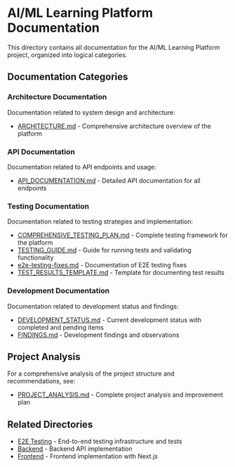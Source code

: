 # AI/ML Learning Platform Documentation

This directory contains all documentation for the AI/ML Learning Platform project, organized into logical categories.

## Documentation Categories

### Architecture Documentation

Documentation related to system design and architecture:

- [ARCHITECTURE.md](architecture/ARCHITECTURE.md) - Comprehensive architecture overview of the platform

### API Documentation

Documentation related to API endpoints and usage:

- [API_DOCUMENTATION.md](api/API_DOCUMENTATION.md) - Detailed API documentation for all endpoints

### Testing Documentation

Documentation related to testing strategies and implementation:

- [COMPREHENSIVE_TESTING_PLAN.md](testing/COMPREHENSIVE_TESTING_PLAN.md) - Complete testing framework for the platform
- [TESTING_GUIDE.md](testing/TESTING_GUIDE.md) - Guide for running tests and validating functionality
- [e2e-testing-fixes.md](testing/e2e-testing-fixes.md) - Documentation of E2E testing fixes
- [TEST_RESULTS_TEMPLATE.md](testing/TEST_RESULTS_TEMPLATE.md) - Template for documenting test results

### Development Documentation

Documentation related to development status and findings:

- [DEVELOPMENT_STATUS.md](development/DEVELOPMENT_STATUS.md) - Current development status with completed and pending items
- [FINDINGS.md](development/FINDINGS.md) - Development findings and observations

## Project Analysis

For a comprehensive analysis of the project structure and recommendations, see:

- [PROJECT_ANALYSIS.md](../PROJECT_ANALYSIS.md) - Complete project analysis and improvement plan

## Related Directories

- [E2E Testing](../frontend/e2e-testing/) - End-to-end testing infrastructure and tests
- [Backend](../backend/) - Backend API implementation
- [Frontend](../frontend/) - Frontend implementation with Next.js